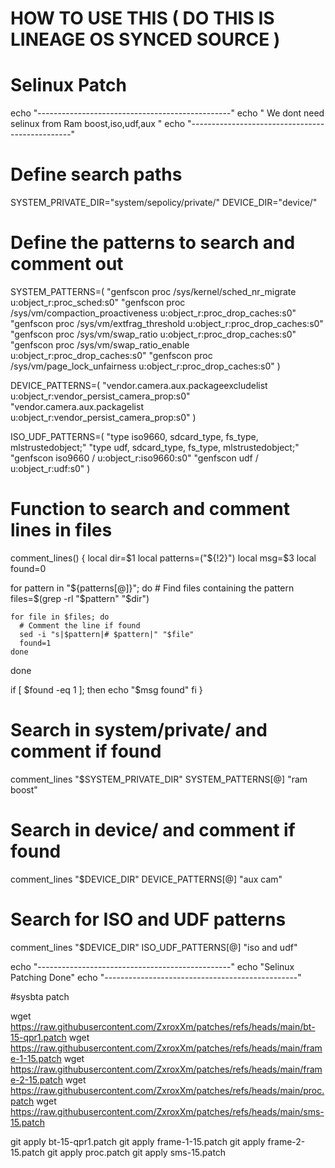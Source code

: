 # HOW TO USE THIS ( DO THIS IS LINEAGE OS SYNCED SOURCE )

# Selinux Patch

echo "------------------------------------------------"
echo " We dont need selinux from Ram boost,iso,udf,aux "
echo "------------------------------------------------"

# Define search paths
SYSTEM_PRIVATE_DIR="system/sepolicy/private/"
DEVICE_DIR="device/"

# Define the patterns to search and comment out
SYSTEM_PATTERNS=(
  "genfscon proc /sys/kernel/sched_nr_migrate u:object_r:proc_sched:s0"
  "genfscon proc /sys/vm/compaction_proactiveness u:object_r:proc_drop_caches:s0"
  "genfscon proc /sys/vm/extfrag_threshold u:object_r:proc_drop_caches:s0"
  "genfscon proc /sys/vm/swap_ratio u:object_r:proc_drop_caches:s0"
  "genfscon proc /sys/vm/swap_ratio_enable u:object_r:proc_drop_caches:s0"
  "genfscon proc /sys/vm/page_lock_unfairness u:object_r:proc_drop_caches:s0"
)

DEVICE_PATTERNS=(
  "vendor.camera.aux.packageexcludelist   u:object_r:vendor_persist_camera_prop:s0"
  "vendor.camera.aux.packagelist          u:object_r:vendor_persist_camera_prop:s0"
)

ISO_UDF_PATTERNS=(
  "type iso9660, sdcard_type, fs_type, mlstrustedobject;"
  "type udf, sdcard_type, fs_type, mlstrustedobject;"
  "genfscon iso9660 / u:object_r:iso9660:s0"
  "genfscon udf / u:object_r:udf:s0"
)

# Function to search and comment lines in files
comment_lines() {
  local dir=$1
  local patterns=("${!2}")
  local msg=$3
  local found=0
  
  for pattern in "${patterns[@]}"; do
    # Find files containing the pattern
    files=$(grep -rl "$pattern" "$dir")
    
    for file in $files; do
      # Comment the line if found
      sed -i "s|$pattern|# $pattern|" "$file"
      found=1
    done
  done
  
  if [ $found -eq 1 ]; then
    echo "$msg found"
  fi
}

# Search in system/private/ and comment if found
comment_lines "$SYSTEM_PRIVATE_DIR" SYSTEM_PATTERNS[@] "ram boost"

# Search in device/ and comment if found
comment_lines "$DEVICE_DIR" DEVICE_PATTERNS[@] "aux cam"

# Search for ISO and UDF patterns
comment_lines "$DEVICE_DIR" ISO_UDF_PATTERNS[@] "iso and udf"

echo "------------------------------------------------"
echo "Selinux Patching Done"
echo "------------------------------------------------"

#sysbta patch

wget https://raw.githubusercontent.com/ZxroxXm/patches/refs/heads/main/bt-15-qpr1.patch 
wget https://raw.githubusercontent.com/ZxroxXm/patches/refs/heads/main/frame-1-15.patch
wget https://raw.githubusercontent.com/ZxroxXm/patches/refs/heads/main/frame-2-15.patch
wget https://raw.githubusercontent.com/ZxroxXm/patches/refs/heads/main/proc.patch
wget https://raw.githubusercontent.com/ZxroxXm/patches/refs/heads/main/sms-15.patch

git apply bt-15-qpr1.patch 
git apply frame-1-15.patch
git apply frame-2-15.patch
git apply proc.patch
git apply sms-15.patch
